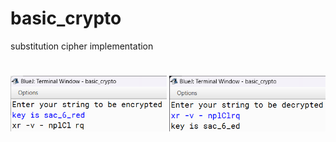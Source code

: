 # basic_crypto
substitution cipher implementation
#
<img src = en.png width = 250> <img src = de.png width = 250> <br/>

